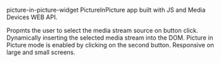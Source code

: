 picture-in-picture-widget
PictureInPicture app built with JS and Media Devices WEB API.

Propmts the user to select the media stream source on button click.
Dynamically inserting the selected media stream into the DOM.
Picture in Picture mode is enabled by clicking on the second button.
Responsive on large and small screens.
